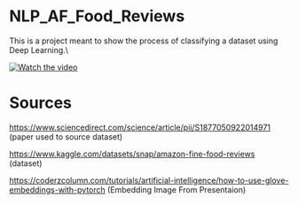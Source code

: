 # NLP_AF_Food_Reviews

This is a project meant to show the process of classifying a dataset using Deep Learning.\

[![Watch the video](https://img.youtube.com/vi/[change]/maxresdefault.jpg)](https://youtu.be/[change])

# Sources
https://www.sciencedirect.com/science/article/pii/S1877050922014971 (paper used to source dataset)

https://www.kaggle.com/datasets/snap/amazon-fine-food-reviews (dataset)

https://coderzcolumn.com/tutorials/artificial-intelligence/how-to-use-glove-embeddings-with-pytorch (Embedding Image From Presentaion)


